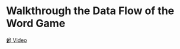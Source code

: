 # Walkthrough the Data Flow of the Word Game

[📹 Video](https://egghead.io/lessons/egghead-walkthrough-the-data-flow-of-the-word-game)
